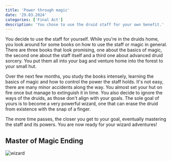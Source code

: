 ```yaml
---
title: 'Power through magic'
date: '29.03.2024'
categories: ['Final Act']
description: 'You chose to use the druid staff for your own benefit.'
---
```


You decide to use the staff for yourself. While you're in the druids home, you look around for some
books on how to use the staff or magic in general. There are three books that look promising, one
about the basics of magic, the second one about the staff itself and a third one about advanced
druid sorcery. You put them all into your bag and venture home into the forest to your small hut.

Over the next few months, you study the books intensely, learning the basics of magic and how to
control the power the staff holds. It's not easy, there are many minor accidents along the way. You
almost set your hut on fire once but manage to extinguish it in time. You also decide to ignore the
ways of the druids, as those don't align with your goals. The sole goal of yours is to become a very
powerful wizard, one that can erase the druid from existence with the snap of a finger. 

The more time passes, the closer you get to your goal, eventually mastering the staff and its powers. 
You are now ready for your wizard adventures!

## Master of Magic Ending
<img src="/images/Final_Act/warrior_wizard.jpg" alt="wizard" />
